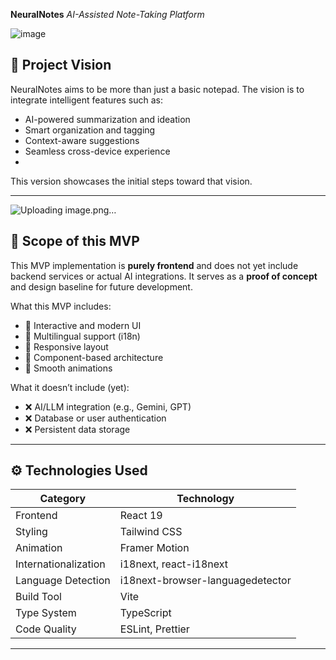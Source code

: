 **NeuralNotes**
*AI-Assisted Note-Taking Platform*

![image](https://github.com/user-attachments/assets/3e8f05d5-9f20-493f-8487-05b8e0577829)

## 🚀 Project Vision

NeuralNotes aims to be more than just a basic notepad. The vision is to integrate intelligent features such as:

- AI-powered summarization and ideation
- Smart organization and tagging
- Context-aware suggestions
- Seamless cross-device experience
- 
This version showcases the initial steps toward that vision.

---

![Uploading image.png…]()


## 🎯 Scope of this MVP

This MVP implementation is **purely frontend** and does not yet include backend services or actual AI integrations. It serves as a **proof of concept** and design baseline for future development.

What this MVP includes:

- 🔸 Interactive and modern UI
- 🔸 Multilingual support (i18n)
- 🔸 Responsive layout
- 🔸 Component-based architecture
- 🔸 Smooth animations

What it doesn’t include (yet):

- ❌ AI/LLM integration (e.g., Gemini, GPT)
- ❌ Database or user authentication
- ❌ Persistent data storage

---

## ⚙️ Technologies Used

| Category       | Technology                      |
|----------------|----------------------------------|
| Frontend       | React 19                         |
| Styling        | Tailwind CSS                     |
| Animation      | Framer Motion                    |
| Internationalization | i18next, react-i18next     |
| Language Detection | i18next-browser-languagedetector |
| Build Tool     | Vite                             |
| Type System    | TypeScript                       |
| Code Quality   | ESLint, Prettier                 |

---
